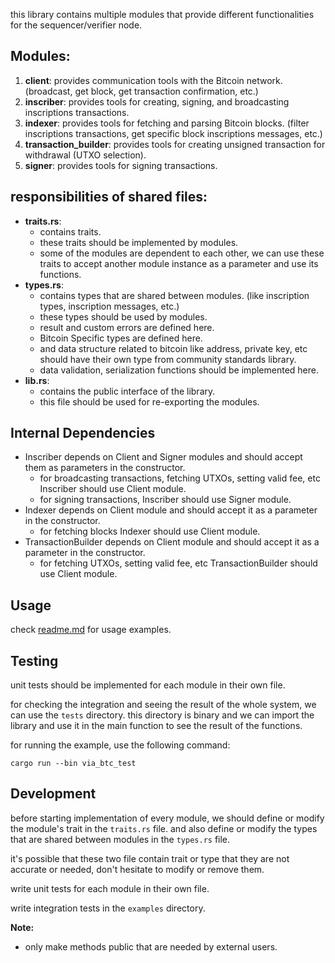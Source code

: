 this library contains multiple modules that provide different functionalities for the sequencer/verifier node.

## Modules:

1. **client**: provides communication tools with the Bitcoin network. (broadcast, get block, get transaction
   confirmation, etc.)
2. **inscriber**: provides tools for creating, signing, and broadcasting inscriptions transactions.
3. **indexer**: provides tools for fetching and parsing Bitcoin blocks. (filter inscriptions transactions, get specific
   block inscriptions messages, etc.)
4. **transaction_builder**: provides tools for creating unsigned transaction for withdrawal (UTXO selection).
5. **signer**: provides tools for signing transactions.

## responsibilities of shared files:

- **traits.rs**:
  - contains traits.
  - these traits should be implemented by modules.
  - some of the modules are dependent to each other, we can use these traits to accept another module instance as a
    parameter and use its functions.
- **types.rs**:
  - contains types that are shared between modules. (like inscription types, inscription messages, etc.)
  - these types should be used by modules.
  - result and custom errors are defined here.
  - Bitcoin Specific types are defined here.
  - and data structure related to bitcoin like address, private key, etc should have their own type from community
    standards library.
  - data validation, serialization functions should be implemented here.
- **lib.rs**:
  - contains the public interface of the library.
  - this file should be used for re-exporting the modules.

## Internal Dependencies

- Inscriber depends on Client and Signer modules and should accept them as parameters in the constructor.
  - for broadcasting transactions, fetching UTXOs, setting valid fee, etc Inscriber should use Client module.
  - for signing transactions, Inscriber should use Signer module.
- Indexer depends on Client module and should accept it as a parameter in the constructor.
  - for fetching blocks Indexer should use Client module.
- TransactionBuilder depends on Client module and should accept it as a parameter in the constructor.
  - for fetching UTXOs, setting valid fee, etc TransactionBuilder should use Client module.

## Usage

check [readme.md](./readme.md) for usage examples.

## Testing

unit tests should be implemented for each module in their own file.

for checking the integration and seeing the result of the whole system, we can use the `tests` directory. this directory
is binary and we can import the library and use it in the main function to see the result of the functions.

for running the example, use the following command:

`cargo run --bin via_btc_test`

## Development

before starting implementation of every module, we should define or modify the module's trait in the `traits.rs` file.
and also define or modify the types that are shared between modules in the `types.rs` file.

it's possible that these two file contain trait or type that they are not accurate or needed, don't hesitate to modify
or remove them.

write unit tests for each module in their own file.

write integration tests in the `examples` directory.

**Note:**

- only make methods public that are needed by external users.

